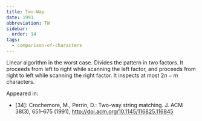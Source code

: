 ```yaml
---
title: Two-Way
date: 1991
abbreviation: TW
sidebar:
  order: 14
tags:
  - comparison-of-characters
---
```


Linear algorithm in the worst case. Divides the pattern in two factors. It proceeds from left to right while scanning the left factor, and proceeds from right to left while scanning the right factor. It inspects at most $2n − m$ characters.

Appeared in:

- [34]: Crochemore, M., Perrin, D.: Two-way string matching. J. ACM 38(3), 651–675 (1991), http://doi.acm.org/10.1145/116825.116845
